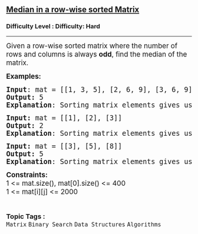 <h2><a href="https://www.geeksforgeeks.org/problems/median-in-a-row-wise-sorted-matrix1527/1?page=4&sprint=a663236c31453b969852f9ea22507634&sortBy=submissions">Median in a row-wise sorted Matrix</a></h2><h3>Difficulty Level : Difficulty: Hard</h3><hr><div class="problems_problem_content__Xm_eO"><p><span style="font-size: 14pt;">Given a row-wise sorted matrix where the number of rows and columns is always <strong>odd</strong>,&nbsp;find the median of the matrix.</span></p>
<p><span style="font-size: 14pt;"><strong>Examples:</strong></span></p>
<pre><span style="font-size: 14pt;"><strong>Input</strong>: mat = [[1, 3, 5], [2, 6, 9], [3, 6, 9]]
<strong>Output:</strong>&nbsp;5
<strong>Explanation</strong>: Sorting matrix elements gives us {1,2,3,3,5,6,6,9,9}. Hence, 5 is median. 
</span></pre>
<pre><span style="font-size: 14pt;"><strong>Input: </strong>mat = [[1], [2], [3]]
<strong>Output: </strong>2
<strong>Explanation</strong>: Sorting matrix elements gives us {1,2,3}. Hence, 2 is median</span></pre>
<pre><span style="font-size: 14pt;"><strong>Input: </strong>mat = [[3], [5], [8]]
<strong>Output: </strong>5
<strong>Explanation</strong>: Sorting matrix elements gives us {3,5,8}. Hence, 5 is median.<br></span></pre>
<p><span style="font-size: 14pt;"><strong>Constraints:</strong><br>1 &lt;= mat.size(), mat[0].size() &lt;= 400<br>1 &lt;= mat[i][j] &lt;= 2000</span></p></div><br><p><span style=font-size:18px><strong>Topic Tags : </strong><br><code>Matrix</code>&nbsp;<code>Binary Search</code>&nbsp;<code>Data Structures</code>&nbsp;<code>Algorithms</code>&nbsp;